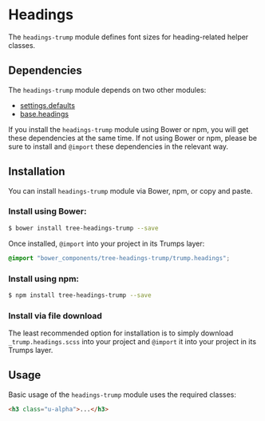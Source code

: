 # Headings

The `headings-trump` module defines font sizes for heading-related helper
classes.

## Dependencies

The `headings-trump` module depends on two other modules:

* [settings.defaults](https://github.com/treeframework/settings.defaults)
* [base.headings](https://github.com/treeframework/base.headings)

If you install the `headings-trump` module using Bower or npm, you will get 
these dependencies at the same time. If not using Bower or npm, please be sure 
to install and `@import` these dependencies in the relevant way.

## Installation

You can install `headings-trump` module via Bower, npm, or copy and paste.

### Install using Bower:

```sh
$ bower install tree-headings-trump --save
```

Once installed, `@import` into your project in its Trumps layer:

```scss
@import "bower_components/tree-headings-trump/trump.headings";
```

### Install using npm:

```sh
$ npm install tree-headings-trump --save
```

### Install via file download

The least recommended option for installation is to simply download
`_trump.headings.scss` into your project and `@import` it into your project in 
its Trumps layer.

## Usage

Basic usage of the `headings-trump` module uses the required classes:

```html
<h3 class="u-alpha">...</h3>
```
